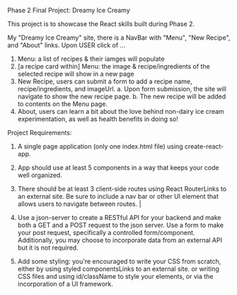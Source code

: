 Phase 2 Final Project: Dreamy Ice Creamy

This project is to showcase the React skills built during Phase 2. 

My "Dreamy Ice Creamy" site, there is a NavBar with "Menu", "New Recipe", and "About" links. Upon USER click of ...
1. Menu: a list of recipes & their iamges will populate
2. [a recipe card within] Menu: the image & recipe/ingredients of the selected recipe will show in a new page
3. New Recipe, users can submit a form to add a recipe name, recipe/ingredients, and imageUrl.
  a. Upon form submission, the site will navigate to show the new recipe page.
  b. The new recipe will be added to contents on the Menu page.
5. About, users can learn a bit about the love behind non-dairy ice cream experimentation, as well as health benefits in doing so!

Project Requirements:
1. A single page application (only one index.html file) using create-react-app.
2. App should use at least 5 components in a way that keeps your code well organized.
3. There should be at least 3 client-side routes using React RouterLinks to an external site. Be sure to include a nav bar or other UI element that allows users to navigate between routes. |

4. Use a json-server to create a RESTful API for your backend and make both a GET and a POST request to the json server. Use a form to make your post request, specifically a controlled form/component. Additionally, you may choose to incorporate data from an external API but it is not required.

5. Add some styling: you're encouraged to write your CSS from scratch, either by using styled componentsLinks to an external site. or writing CSS files and using id/className to style your elements, or via the incorporation of a UI framework. 
